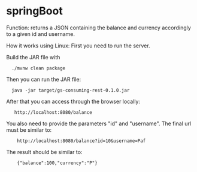# springBoot
Function: returns a JSON containing the balance and currency accordingly to a given id and username.

How it works using Linux:
First you need to run the server.

  Build the JAR file with 
    
      ./mvnw clean package
  
  Then you can run the JAR file:
    
      java -jar target/gs-consuming-rest-0.1.0.jar
     
After that you can access through the browser locally:

       http://localhost:8080/balance

You also need to provide the parameters "id" and "username". The final url must be similar to:

        http://localhost:8080/balance?id=10&username=Paf
        
The result should be similar to:

        {"balance":100,"currency":"P"}
  
